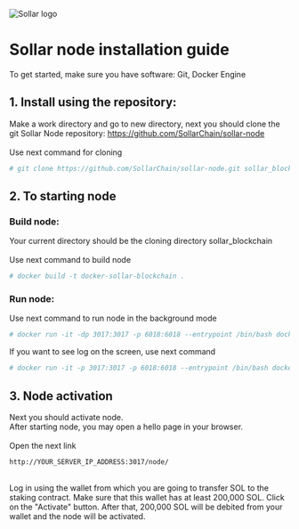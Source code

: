 ![Sollar logo](https://testnet.sollar.tech/static/media/solar-logo.273118e9.svg)

# Sollar node installation guide

To get started, make sure you have software: Git, Docker Engine

## 1. Install using the repository:
   Make a work directory and go to new directory, next you should clone the git Sollar Node repository: https://github.com/SollarChain/sollar-node
   <br><br>
   Use next command for cloning <br>
   ```bash
   # git clone https://github.com/SollarChain/sollar-node.git sollar_blockchain
   ```
   
## 2. To starting node
### Build node:
   Your current directory should be the cloning directory sollar_blockchain<br><br>
   Use next command to build node<br>
   ```bash
   # docker build -t docker-sollar-blockchain .
   ```
### Run node:
   Use next command to run node in the background mode
   ```bash
   # docker run -it -dp 3017:3017 -p 6018:6018 --entrypoint /bin/bash docker-sollar-blockchain
   ```
   If you want to see log on the screen, use next command
   ```bash
   # docker run -it -p 3017:3017 -p 6018:6018 --entrypoint /bin/bash docker-sollar-blockchain
   ```
## 3. Node activation
Next you should activate node.<br>
After starting node, you may open a hello page in your browser.<br><br>
Open the next link<br>
```
http://YOUR_SERVER_IP_ADDRESS:3017/node/
```
<br>
Log in using the wallet from which you are going to transfer SOL to the staking contract. Make sure that this wallet has at least 200,000 SOL. Click on the "Activate" button. After that, 200,000 SOL will be debited from your wallet and the node will be activated.
